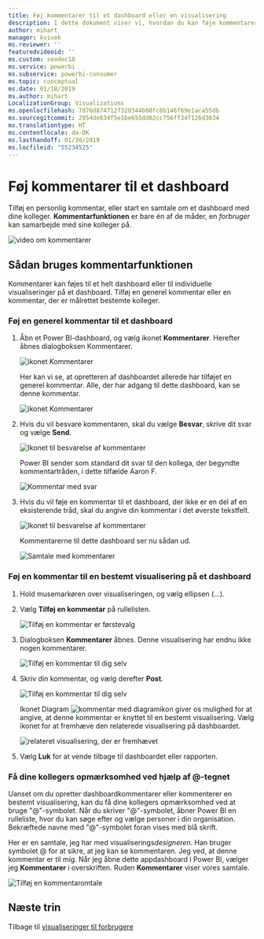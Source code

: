 ```yaml
---
title: Føj kommentarer til et dashboard eller en visualisering
description: I dette dokument viser vi, hvordan du kan føje kommentarer til et dashboard eller en visualisering, og hvordan du bruger kommentarer til at føre samtaler med samarbejdspartnere.
author: mihart
manager: kvivek
ms.reviewer: ''
featuredvideoid: ''
ms.custom: seodec18
ms.service: powerbi
ms.subservice: powerbi-consumer
ms.topic: conceptual
ms.date: 01/18/2019
ms.author: mihart
LocalizationGroup: Visualizations
ms.openlocfilehash: 7d76d874712f328344b60fc8b146f69e1aca55db
ms.sourcegitcommit: 2954de034f5e1be655dd02cc756ff34f126d3034
ms.translationtype: HT
ms.contentlocale: da-DK
ms.lasthandoff: 01/30/2019
ms.locfileid: "55234525"
---
```

# <a name="add-comments-to-a-dashboard"></a>Føj kommentarer til et dashboard
Tilføj en personlig kommentar, eller start en samtale om et dashboard med dine kolleger. **Kommentarfunktionen** er bare én af de måder, en *forbruger* kan samarbejde med sine kolleger på. 

![video om kommentarer](media/end-user-comment/comment.gif)

## <a name="how-to-use-the-comments-feature"></a>Sådan bruges kommentarfunktionen
Kommentarer kan føjes til et helt dashboard eller til individuelle visualiseringer på et dashboard. Tilføj en generel kommentar eller en kommentar, der er målrettet bestemte kolleger.  

### <a name="add-a-general-dashboard-comment"></a>Føj en generel kommentar til et dashboard
1. Åbn et Power BI-dashboard, og vælg ikonet **Kommentarer**. Herefter åbnes dialogboksen Kommentarer.

    ![ikonet Kommentarer](media/end-user-comment/power-bi-comment-icon.png)

    Her kan vi se, at opretteren af dashboardet allerede har tilføjet en generel kommentar.  Alle, der har adgang til dette dashboard, kan se denne kommentar.

    ![ikonet Kommentarer](media/end-user-comment/power-bi-dash-comment.png)

2. Hvis du vil besvare kommentaren, skal du vælge **Besvar**, skrive dit svar og vælge **Send**.  

    ![Ikonet til besvarelse af kommentarer](media/end-user-comment/power-bi-comment-reply.png)

    Power BI sender som standard dit svar til den kollega, der begyndte kommentartråden, i dette tilfælde Aaron F. 

    ![Kommentar med svar](media/end-user-comment/power-bi-response.png)

 3. Hvis du vil føje en kommentar til et dashboard, der ikke er en del af en eksisterende tråd, skal du angive din kommentar i det øverste tekstfelt.

    ![Ikonet til besvarelse af kommentarer](media/end-user-comment/power-bi-new-comment.png)

    Kommentarerne til dette dashboard ser nu sådan ud.

    ![Samtale med kommentarer](media/end-user-comment/power-bi-comment-conversation.png)

### <a name="add-a-comment-to-a-specific-dashboard-visual"></a>Føj en kommentar til en bestemt visualisering på et dashboard
1. Hold musemarkøren over visualiseringen, og vælg ellipsen (...).    
2. Vælg **Tilføj en kommentar** på rullelisten.

    ![Tilføj en kommentar er førstevalg](media/end-user-comment/power-bi-comment.png)  

3.  Dialogboksen **Kommentarer** åbnes. Denne visualisering har endnu ikke nogen kommentarer. 

    ![Tilføj en kommentar til dig selv](media/end-user-comment/power-bi-comment-visual.png)  

4. Skriv din kommentar, og vælg derefter **Post**.

    ![Tilføj en kommentar til dig selv](media/end-user-comment/power-bi-comment-spike.png)  

    Ikonet Diagram ![kommentar med diagramikon](media/end-user-comment/power-bi-comment-chart-icon.png) giver os mulighed for at angive, at denne kommentar er knyttet til en bestemt visualisering. Vælg ikonet for at fremhæve den relaterede visualisering på dashboardet.

    ![relateret visualisering, der er fremhævet](media/end-user-comment/power-bi-comment-highlight.png)

5. Vælg **Luk** for at vende tilbage til dashboardet eller rapporten.

### <a name="get-your-colleagues-attention-by-using-the--sign"></a>Få dine kollegers opmærksomhed ved hjælp af @-tegnet
Uanset om du opretter dashboardkommentarer eller kommenterer en bestemt visualisering, kan du få dine kollegers opmærksomhed ved at bruge "\@"-symbolet.  Når du skriver "\@"-symbolet, åbner Power BI en rulleliste, hvor du kan søge efter og vælge personer i din organisation. Bekræftede navne med "\@"-symbolet foran vises med blå skrift. 

Her er en samtale, jeg har med visualiserings*designeren*. Han bruger symbolet @ for at sikre, at jeg kan se kommentaren. Jeg ved, at denne kommentar er til mig. Når jeg åbne dette appdashboard i Power BI, vælger jeg **Kommentarer** i overskriften. Ruden **Kommentarer** viser vores samtale.

![Tilføj en kommentaromtale](media/end-user-comment/power-bi-comment-convo.png)  



## <a name="next-steps"></a>Næste trin
Tilbage til [visualiseringer til forbrugere](end-user-visualizations.md)    
<!--[Select a visualization to open a report](end-user-open-report.md)-->

